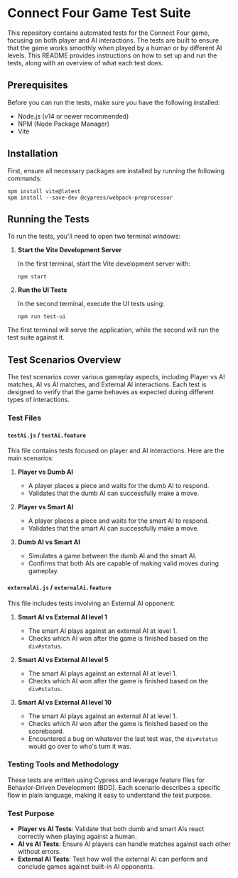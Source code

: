 # Connect Four Game Test Suite

This repository contains automated tests for the Connect Four game, focusing on both player and AI interactions. The tests are built to ensure that the game works smoothly when played by a human or by different AI levels. This README provides instructions on how to set up and run the tests, along with an overview of what each test does.

## Prerequisites

Before you can run the tests, make sure you have the following installed:

- Node.js (v14 or newer recommended)
- NPM (Node Package Manager)
- Vite

## Installation

First, ensure all necessary packages are installed by running the following commands:

```node
npm install vite@latest
npm install --save-dev @cypress/webpack-preprocessor
```

## Running the Tests

To run the tests, you'll need to open two terminal windows:

1. **Start the Vite Development Server**

   In the first terminal, start the Vite development server with:

   ```node
   npm start
   ```

2. **Run the UI Tests**

   In the second terminal, execute the UI tests using:

   ```node
   npm run test-ui
   ```

The first terminal will serve the application, while the second will run the test suite against it.

## Test Scenarios Overview

The test scenarios cover various gameplay aspects, including Player vs AI matches, AI vs AI matches, and External AI interactions. Each test is designed to verify that the game behaves as expected during different types of interactions.

### Test Files

#### `testAi.js` / `testAi.feature`

This file contains tests focused on player and AI interactions. Here are the main scenarios:

1. **Player vs Dumb AI**
   - A player places a piece and waits for the dumb AI to respond.
   - Validates that the dumb AI can successfully make a move.

2. **Player vs Smart AI**
   - A player places a piece and waits for the smart AI to respond.
   - Validates that the smart AI can successfully make a move.

3. **Dumb AI vs Smart AI**
   - Simulates a game between the dumb AI and the smart AI.
   - Confirms that both AIs are capable of making valid moves during gameplay.

#### `externalAi.js` / `externalAi.feature`

This file includes tests involving an External AI opponent:

1. **Smart AI vs External AI level 1**
   - The smart AI plays against an external AI at level 1.
   - Checks which AI won after the game is finished based on the `div#status`.

2. **Smart AI vs External AI level 5**
   - The smart AI plays against an external AI at level 1.
   - Checks which AI won after the game is finished based on the `div#status`.

3. **Smart AI vs External AI level 10**
   - The smart AI plays against an external AI at level 1.
   - Checks which AI won after the game is finished based on the scoreboard.
   - Encountered a bug on whatever the last test was, the `div#status` would go over to who's turn it was.

### Testing Tools and Methodology

These tests are written using Cypress and leverage feature files for Behavior-Driven Development (BDD). Each scenario describes a specific flow in plain language, making it easy to understand the test purpose.

### Test Purpose

- **Player vs AI Tests**: Validate that both dumb and smart AIs react correctly when playing against a human.
- **AI vs AI Tests**: Ensure AI players can handle matches against each other without errors.
- **External AI Tests**: Test how well the external AI can perform and conclude games against built-in AI opponents.


